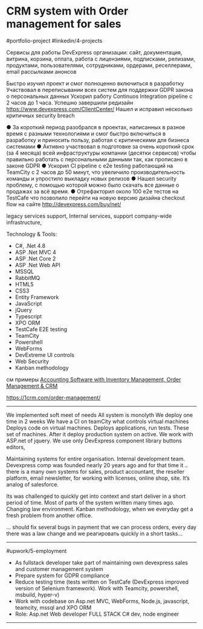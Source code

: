 # CRM system with Order management for sales
#portfolio-project
#linkedin/4-projects

Сервисы для работы DevExpress организации: сайт, документация, витрина, корзина, оплата, работа с лицензиями, подписками, релизами, продуктами, пользователями, сотрудниками, ордерами, реселлерами, email рассылками анонсов

Быстро изучил проект и смог полноценно включиться в разработку
Участвовал в переписывании всех систем для поддержки GDPR закона о персональных данных
Ускорил работу Continuos Integration pipeline с 2 часов до 1 часа. 
Успешно завершили редизайн https://www.devexpress.com/ClientCenter/
Нашел и исправил несколько критичных security breach


● За короткий период разобрался в проектах, написанных в разное время с разными технологиями и смог быстро включиться в разработку и приносить пользу, работая с критическими для бизнеса системами
● Активно участвовал в подготовке за очень короткий срок (за 4 месяца) всей инфраструктуры компании (десятки сервисов) чтобы правильно работать с персональными данными так, как прописано в законе GDPR 
● Ускорил CI pipeline с e2e testing работающий на TeamCity с 2 часов до 50 минут, что увеличило производительность команды и упростило выкладку новых релизов
● Нашел security проблему, с помощью которой можно было скачать все данные о продажах за всё время.
● Отрефакторил около 100 e2e тестов на TestCafe что позволило перейти на новую версию дизайна checkout flow на сайте http://devexpress.com/buy/net/ 

legacy services support, Internal services, support company-wide infrastructure, 

Technology & Tools: 
* C#, .Net 4.8
* ASP .Net MVC 4
* ASP .Net Core 2
* ASP .Net Web API
* MSSQL
* RabbitMQ
* HTML5
* CSS3
* Entity Framework
* JavaScript
* jQuery
* Typescript
* XPO ORM
* TestCafe E2E testing
* TeamCity
* Powershell
* WebForms
* DevExtreme UI controls
* Web Security
* Kanban methodology


см примеры
[Accounting Software with Inventory Management, Order Management & CRM](https://www.salesorder.com/accounting-software-for-distribution-and-ecommerce-business/)

https://1crm.com/order-management/

-------

We implemented soft meet of needs
All system is monolyth
We deploy one time in 2 weeks
We have a CI on teamCity what controls virtual machines
Deploys code on virtual machines.
Deploys applications, run tests.
These set of machines.
After it deploy production system on active.
We work with ASP.net of jquery.
We use only DevExpress component library
buttons editors,

Maintaining systems for entire organisation. Internal development team. Devexpress comp was founded nearly 20 years ago and for that time it .. there is a many own systems for sales, product accountant, the reseller platform, email newsletter, for working with licenses, online shop, site. It’s analog of salesforce.

Its was challenged to quickly get into context and start deliver in a short period of time. Most of parts of the system written many times ago. 
Changing law environment. 
Kanban methodology, when we everyday get a fresh problem from another office.

... should fix several bugs in payment that we can process orders, every day there was a law change and we реагировать quickly in a short tasks...

-------

#upwork/5-employment

- As fullstack developer take part of maintaining own devexpress sales and customer management system
- Prepare system for GDPR compliance
- Reduce testing time (tests written on TestCafe (DevExpress improved version of Selenium framework). Work with Teamcity, powershell, msbuild, hyper-v)
- Work with codebase on Asp.net MVC, WebForms, Node.js, javascript, teamcity, mssql and XPO ORM
- Role: Asp.net Web developer  FULL STACK C# dev, node engineer

--------
